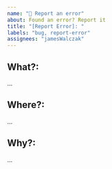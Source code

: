 ```yaml
---
name: "🐞 Report an error"
about: Found an error? Report it
title: "[Report Error]: "
labels: "bug, report-error"
assignees: "jamesWalczak"
---
```

## What?: 
...
## Where?: 
...
## Why?:
...
